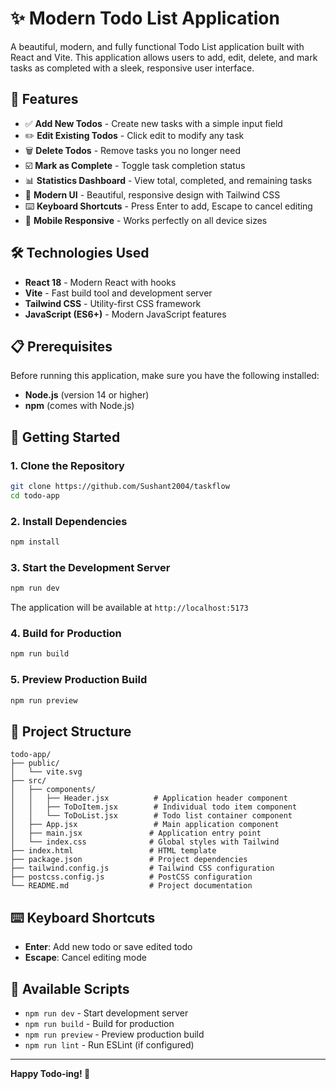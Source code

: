 # ✨ Modern Todo List Application

A beautiful, modern, and fully functional Todo List application built with React and Vite. This application allows users to add, edit, delete, and mark tasks as completed with a sleek, responsive user interface.

## 🚀 Features

- ✅ **Add New Todos** - Create new tasks with a simple input field
- ✏️ **Edit Existing Todos** - Click edit to modify any task
- 🗑️ **Delete Todos** - Remove tasks you no longer need
- ☑️ **Mark as Complete** - Toggle task completion status
- 📊 **Statistics Dashboard** - View total, completed, and remaining tasks
- 🎨 **Modern UI** - Beautiful, responsive design with Tailwind CSS
- ⌨️ **Keyboard Shortcuts** - Press Enter to add, Escape to cancel editing
- 📱 **Mobile Responsive** - Works perfectly on all device sizes

## 🛠️ Technologies Used

- **React 18** - Modern React with hooks
- **Vite** - Fast build tool and development server
- **Tailwind CSS** - Utility-first CSS framework
- **JavaScript (ES6+)** - Modern JavaScript features

## 📋 Prerequisites

Before running this application, make sure you have the following installed:

- **Node.js** (version 14 or higher)
- **npm** (comes with Node.js)

## 🚀 Getting Started

### 1. Clone the Repository

```bash
git clone https://github.com/Sushant2004/taskflow
cd todo-app
```

### 2. Install Dependencies

```bash
npm install
```

### 3. Start the Development Server

```bash
npm run dev
```

The application will be available at `http://localhost:5173`

### 4. Build for Production

```bash
npm run build
```

### 5. Preview Production Build

```bash
npm run preview
```

## 📁 Project Structure

```
todo-app/
├── public/
│   └── vite.svg
├── src/
│   ├── components/
│   │   ├── Header.jsx          # Application header component
│   │   ├── ToDoItem.jsx        # Individual todo item component
│   │   └── ToDoList.jsx        # Todo list container component
│   ├── App.jsx                 # Main application component
│   ├── main.jsx               # Application entry point
│   └── index.css              # Global styles with Tailwind
├── index.html                 # HTML template
├── package.json               # Project dependencies
├── tailwind.config.js         # Tailwind CSS configuration
├── postcss.config.js          # PostCSS configuration
└── README.md                  # Project documentation
```

## ⌨️ Keyboard Shortcuts

- **Enter**: Add new todo or save edited todo
- **Escape**: Cancel editing mode

## 🔧 Available Scripts

- `npm run dev` - Start development server
- `npm run build` - Build for production
- `npm run preview` - Preview production build
- `npm run lint` - Run ESLint (if configured)

---

**Happy Todo-ing! 🎉**